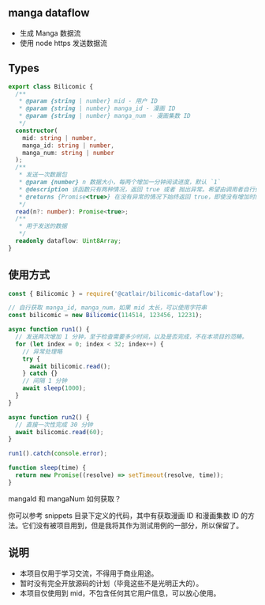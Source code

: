 ## manga dataflow

- 生成 Manga 数据流
- 使用 node https 发送数据流

## Types

```typescript
export class Bilicomic {
  /**
   * @param {string | number} mid - 用户 ID
   * @param {string | number} manga_id - 漫画 ID
   * @param {string | number} manga_num - 漫画集数 ID
   */
  constructor(
    mid: string | number,
    manga_id: string | number,
    manga_num: string | number
  );
  /**
   * 发送一次数据包
   * @param {number} n 数据大小，每两个增加一分钟阅读进度，默认 `1`
   * @description 该函数只有两种情况，返回 true 或者 抛出异常。希望由调用者自行处理异常。
   * @returns {Promise<true>} 在没有异常的情况下始终返回 true，即使没有增加时间（因为原本接口就是如此）
   */
  read(n?: number): Promise<true>;
  /**
   * 用于发送的数据
   */
  readonly dataflow: Uint8Array;
}
```

## 使用方式

```js
const { Bilicomic } = require('@catlair/bilicomic-dataflow');

// 自行获取 manga_id, manga_num，如果 mid 太长，可以使用字符串
const bilicomic = new Bilicomic(114514, 123456, 12231);

async function run1() {
  // 发送两次增加 1 分钟，至于检查需要多少时间，以及是否完成，不在本项目的范畴。
  for (let index = 0; index < 32; index++) {
    // 异常处理略
    try {
      await bilicomic.read();
    } catch {}
    // 间隔 1 分钟
    await sleep(1000);
  }
}

async function run2() {
  // 直接一次性完成 30 分钟
  await bilicomic.read(60);
}

run1().catch(console.error);

function sleep(time) {
  return new Promise((resolve) => setTimeout(resolve, time));
}
```

mangaId 和 mangaNum 如何获取？

你可以参考 snippets 目录下定义的代码，其中有获取漫画 ID 和漫画集数 ID 的方法。它们没有被项目用到，但是我将其作为测试用例的一部分，所以保留了。

## 说明

- 本项目仅用于学习交流，不得用于商业用途。
- 暂时没有完全开放源码的计划（毕竟这些不是光明正大的）。
- 本项目仅使用到 mid，不包含任何其它用户信息，可以放心使用。
